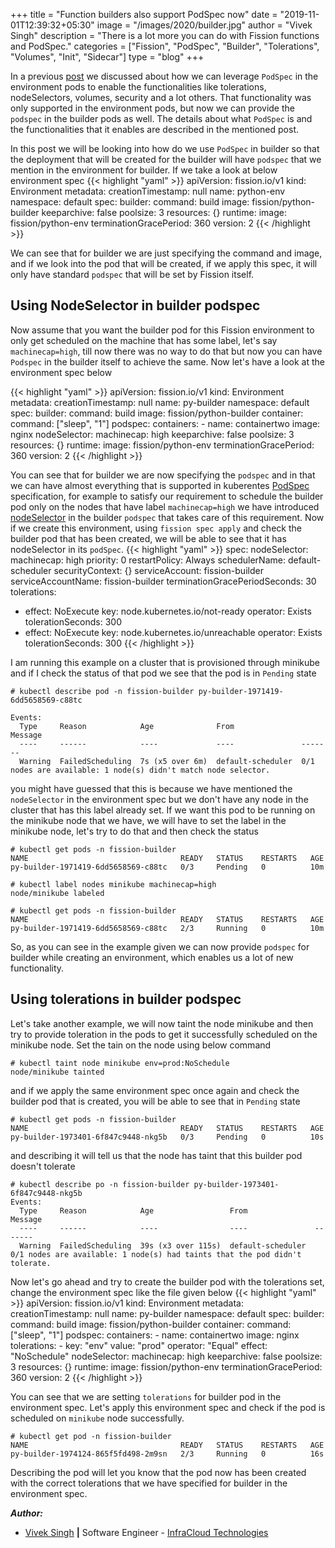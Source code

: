 
+++
title = "Function builders also support PodSpec now"
date = "2019-11-01T12:39:32+05:30"
image = "/images/2020/builder.jpg"
author = "Vivek Singh"
description = "There is a lot more you can do with Fission functions and PodSpec."
categories = ["Fission", "PodSpec", "Builder", "Tolerations", "Volumes", "Init", "Sidecar"]
type = "blog"
+++


In a previous [post](/fission_pod_specs) we discussed about how we can leverage `PodSpec` in the environment pods to enable the functionalities like tolerations, nodeSelectors, volumes, security and a lot others. That functionality was only supported in the environment pods, but now we can provide the `podspec` in the builder pods as well. The details about what `PodSpec` is and the functionalities that it enables are described in the mentioned post. 

In this post we will be looking into how do we use `PodSpec` in builder so that the deployment that will be created for the builder will have `podspec` that we mention in the environment for builder. If we take a look at below environment spec
{{< highlight "yaml" >}}
apiVersion: fission.io/v1
kind: Environment
metadata:
  creationTimestamp: null
  name: python-env
  namespace: default
spec:
  builder:
    command: build
    image: fission/python-builder
  keeparchive: false
  poolsize: 3
  resources: {}
  runtime:
    image: fission/python-env
  terminationGracePeriod: 360
  version: 2
{{< /highlight  >}}

 
We can see that for builder we are just specifying the command and image, and if we look into the pod that will be created, if we apply this spec, it will only have standard `podspec` that will be set by Fission itself.

## Using NodeSelector in builder podspec
Now assume that you want the builder pod for this Fission environment to only get scheduled on the machine that has some label, let's say `machinecap=high`, till now there was no way to do that but now you can have `Podspec` in the builder itself to achieve the same. Now let's have a look at the environment spec below

{{< highlight "yaml" >}}
apiVersion: fission.io/v1
kind: Environment
metadata:
  creationTimestamp: null
  name: py-builder
  namespace: default
spec:
  builder:
    command: build
    image: fission/python-builder
    container: 
      command: ["sleep", "1"]
    podspec:
      containers:
      - name: containertwo 
        image: nginx 
      nodeSelector: 
        machinecap: high 
  keeparchive: false
  poolsize: 3
  resources: {}
  runtime:
    image: fission/python-env
    terminationGracePeriod: 360
  version: 2
{{< /highlight  >}}

You can see that for builder we are now specifying the `podspec` and in that we can have almost everything that is supported in kuberentes [PodSpec](https://kubernetes.io/docs/reference/generated/kubernetes-api/v1.19/#pod-v1-core) specification, for example to satisfy our requirement to schedule the builder pod only on the nodes that have label `machinecap=high` we have introduced [nodeSelector](https://kubernetes.io/docs/concepts/configuration/assign-pod-node/#nodeselector) in the builder `podspec` that takes care of this requirement.
Now if we create this environment, using `fission spec apply` and check the builder pod that has been created, we will be able to see that it has nodeSelector in its `podSpec`.
{{< highlight "yaml" >}}
spec:
  nodeSelector:
    machinecap: high
  priority: 0
  restartPolicy: Always
  schedulerName: default-scheduler
  securityContext: {}
  serviceAccount: fission-builder
  serviceAccountName: fission-builder
  terminationGracePeriodSeconds: 30
  tolerations:
  - effect: NoExecute
    key: node.kubernetes.io/not-ready
    operator: Exists
    tolerationSeconds: 300
  - effect: NoExecute
    key: node.kubernetes.io/unreachable
    operator: Exists
    tolerationSeconds: 300
{{< /highlight >}}

I am running this example on a cluster that is provisioned through minikube and if I check the status of that pod we see that the pod is in `Pending` state  
```
# kubectl describe pod -n fission-builder py-builder-1971419-6dd5658569-c88tc

Events:
  Type     Reason            Age              From               Message
  ----     ------            ----             ----               -------
  Warning  FailedScheduling  7s (x5 over 6m)  default-scheduler  0/1 nodes are available: 1 node(s) didn't match node selector.

```
you might have guessed that this is because we have mentioned the `nodeSelector` in the environment spec but we don't have any node in the cluster that has this label already set. If we want this pod to be running on the minikube node that we have, we will have to set the label in the minikube node, let's try to do that and then check the status 
```
# kubectl get pods -n fission-builder 
NAME                                  READY   STATUS    RESTARTS   AGE
py-builder-1971419-6dd5658569-c88tc   0/3     Pending   0          10m

# kubectl label nodes minikube machinecap=high
node/minikube labeled

# kubectl get pods -n fission-builder 
NAME                                  READY   STATUS    RESTARTS   AGE
py-builder-1971419-6dd5658569-c88tc   2/3     Running   0          10m
```

So, as you can see in the example given we can now provide `podspec` for builder while creating an environment, which enables us a lot of new functionality. 

## Using tolerations in builder podspec 
Let's take another example, we will now taint the node minikube and then try to provide toleration in the pods to get it successfully scheduled on the minikube node. Set the tain on the node using below command
```
# kubectl taint node minikube env=prod:NoSchedule
node/minikube tainted
```
and if we apply the same environment spec once again and check the builder pod that is created, you will be able to see that in `Pending` state
```
# kubectl get pods -n fission-builder
NAME                                  READY   STATUS    RESTARTS   AGE
py-builder-1973401-6f847c9448-nkg5b   0/3     Pending   0          10s
```
and describing it will tell us that the node has taint that this builder pod doesn't tolerate
```
# kubectl describe po -n fission-builder py-builder-1973401-6f847c9448-nkg5b
Events:
  Type     Reason            Age                 From               Message
  ----     ------            ----                ----               -------
  Warning  FailedScheduling  39s (x3 over 115s)  default-scheduler  0/1 nodes are available: 1 node(s) had taints that the pod didn't tolerate.

```

Now let's go ahead and try to create the builder pod with the tolerations set, change the environment spec like the file given below 
{{< highlight "yaml" >}}
apiVersion: fission.io/v1
kind: Environment
metadata:
  creationTimestamp: null
  name: py-builder
  namespace: default
spec:
  builder:
    command: build
    image: fission/python-builder
    container: 
      command: ["sleep", "1"]
    podspec:
      containers:
      - name: containertwo 
        image: nginx 
      tolerations:
      - key: "env"
        value: "prod"
        operator: "Equal" 
        effect: "NoSchedule"
      nodeSelector: 
        machinecap: high 
  keeparchive: false
  poolsize: 3
  resources: {}
  runtime:
    image: fission/python-env
    terminationGracePeriod: 360
  version: 2
{{< /highlight >}}

You can see that we are setting `tolerations` for builder pod in the environment spec. Let's apply this environment spec and check if the pod is scheduled on `minikube` node successfully.
```
# kubectl get pod -n fission-builder   
NAME                                  READY   STATUS    RESTARTS   AGE
py-builder-1974124-865f5fd498-2m9sn   2/3     Running   0          16s
```
Describing the pod will let you know that the pod now has been created with the correct tolerations that we have specified for builder in the environment spec.

**_Author:_**

* [Vivek Singh](https://viveksingh.dev)  **|**  Software Engineer - [InfraCloud Technologies](http://infracloud.io/)
